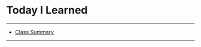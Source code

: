 # Today I Learned

---

- [Class Summary](https://vincentgeranium.github.io/ios,/swift/2020/02/27/basicSyntax.html)

---
